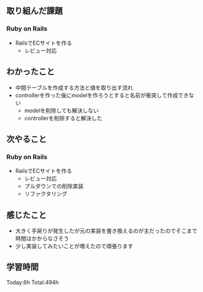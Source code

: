 ## 取り組んだ課題
### Ruby on Rails
- RailsでECサイトを作る
  - レビュー対応
## わかったこと
- 中間テーブルを作成する方法と値を取り出す流れ
- controllerを作った後にmodelを作ろうとすると名前が衝突して作成できない
  - modelを削除しても解決しない
  - controllerを削除すると解決した
## 次やること
### Ruby on Rails
- RailsでECサイトを作る
  - レビュー対応
  - プルダウンでの削除実装
  - リファクタリング
## 感じたこと
- 大きく手戻りが発生したが元の実装を書き換えるのが主だったのでそこまで時間はかからなさそう
- 少し実装してみたいことが増えたので頑張ります
## 学習時間
Today:6h Total:494h